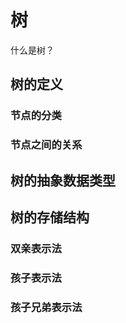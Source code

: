 ﻿# 树
什么是树？



## 树的定义

### 节点的分类

### 节点之间的关系

## 树的抽象数据类型

## 树的存储结构

### 双亲表示法

### 孩子表示法

### 孩子兄弟表示法

